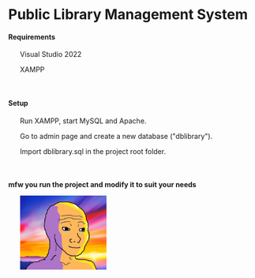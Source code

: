 # Public Library Management System
<h4> Requirements </h4>
<ul> Visual Studio 2022 </ul>
<ul> XAMPP </ul> <br>


<h4> Setup </h4>
<ol> Run XAMPP, start MySQL and Apache. </ol>
<ol> Go to admin page and create a new database ("dblibrary"). </ol>
<ol> Import dblibrary.sql in the project root folder. </ol> <br>

<h4> mfw you run the project and modify it to suit your needs <br>

<ul> <img src = "LibrarySystem/Resources/W.jpg" height = "150px" width = "175px"> </ul>
